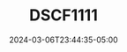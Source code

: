 ---
title: "DSCF1111"
date: 2024-03-06T23:44:35-05:00
tags: ["indoor_scene", "warm", "canada", "ontario", "waterloo"]
location: "University of Waterloo, SCH to Arts Tunnel"
imageUrl: "https://live.staticflickr.com/65535/53711896942_8491042b57_o.jpg"
width: 4310
height: 2870
---